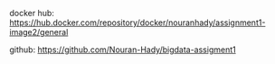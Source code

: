 docker hub:
https://hub.docker.com/repository/docker/nouranhady/assignment1-image2/general

github:
https://github.com/Nouran-Hady/bigdata-assigment1

